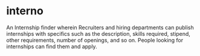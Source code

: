 # interno
An Internship finder wherein Recruiters and hiring departments can publish internships with specifics such as the description, skills required, stipend, other requirements, number of openings, and so on.  People looking for internships can find them and apply.
